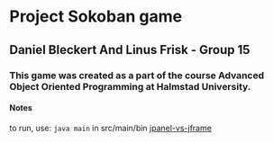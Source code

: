 # Project Sokoban game
## Daniel Bleckert And Linus Frisk - Group 15
### This game was created as a part of the course Advanced Object Oriented Programming at Halmstad University.


#### Notes
to run, use:
`java main`
in src/main/bin
[jpanel-vs-jframe](https://www.educba.com/jpanel-vs-jframe/)